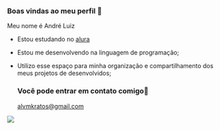### Boas vindas ao meu perfil 🧠

Meu nome é André Luiz

- Estou estudando no [alura](https://www.alura.com.br)
- Estou me desenvolvendo na linguagem de programação;
- Utilizo esse espaço para minha organização e compartilhamento dos meus projetos de desenvolvidos;

  ### Você pode entrar em contato comigo📧

  alvmkratos@gmail.com

![](https://media1.tenor.com/m/LcbB94yg5l8AAAAC/kratos-god-of-war.gif)
  
